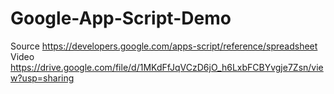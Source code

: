 # Google-App-Script-Demo

Source https://developers.google.com/apps-script/reference/spreadsheet
Video https://drive.google.com/file/d/1MKdFfJqVCzD6jO_h6LxbFCBYvgje7Zsn/view?usp=sharing
